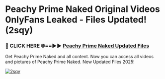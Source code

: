 # Peachy Prime Naked Original Videos 0nlyFans Leaked - Files Updated! (2sqy)

<h3>🔴 CLICK HERE 🌐==►► <a href="https://tinyurl.com/yckcrads" rel="nofollow">Peachy Prime Naked Updated Files</a></h3>

Get Peachy Prime Naked and all content. Now you can access all videos and pictures of Peachy Prime Naked. New Updated Files 2025!

[![2sqy](https://i.imgur.com/hpKpOFt.gif)](https://tinyurl.com/yckcrads)
